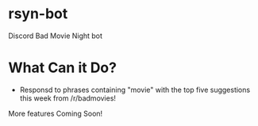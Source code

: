 # rsyn-bot
Discord Bad Movie Night bot

# What Can it Do?
- Responsd to phrases containing "movie" with the top five suggestions this week from /r/badmovies!

More features Coming Soon!
